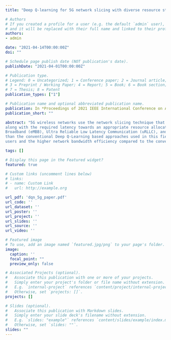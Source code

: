 ```yaml
---
title: "Deep Q-learning for 5G network slicing with diverse resource stipulations and dynamic data traffic"

# Authors
# If you created a profile for a user (e.g. the default `admin` user), write the username (folder name) here 
# and it will be replaced with their full name and linked to their profile.
authors:
- admin

date: "2021-04-14T00:00:00Z"
doi: ""

# Schedule page publish date (NOT publication's date).
publishDate: "2021-04-01T00:00:00Z"

# Publication type.
# Legend: 0 = Uncategorized; 1 = Conference paper; 2 = Journal article;
# 3 = Preprint / Working Paper; 4 = Report; 5 = Book; 6 = Book section;
# 7 = Thesis; 8 = Patent
publication_types: ["1"]

# Publication name and optional abbreviated publication name.
publication: In *Proceedings of 2021 IEEE International Conference on Artificial Intelligence in Information and Communication*
publication_short: ""

abstract: "5G wireless networks use the network slicing technique that provides a suitable network to a service requirement raised by a network user. Further, the network performs effective slice management to improve the throughput and massive connectivity
along with the required latency towards an appropriate resource allocation to these slices for service requirements. **This paper presents an online Deep Q-learning based network slicing technique that considers a sigmoid transformed Quality of Experience, price satisfaction, and spectral efficiency as the reward function for bandwidth allocation and slice selection to serve the network users. The Next Generation Mobile Network (NGMN) vertical use cases have been considered for the simulations which also deals with the problem of international roaming and diverse intra-use case requirement variations by using only three standard network service slices termed as enhanced Mobile
Broadband (eMBB), Ultra Reliable Low Latency Communication (uRLLC), and massive Machine Type Communication (mMTC). Our Deep Q-Learning model also converges significantly faster
than the conventional Deep Q-Learning based approaches used in this field.** The environment has been prepared based on ITU specifications for eMBB, uRLLC, mMTC. Our proposed method demonstrates a superior Quality-of-experience for the different
users and the higher network bandwidth efficiency compared to the conventional slicing technique."

tags: []

# Display this page in the Featured widget?
featured: true

# Custom links (uncomment lines below)
# links:
# - name: Custom Link
#   url: http://example.org

url_pdf: 'dqn_5g_paper.pdf'
url_code: ''
url_dataset: ''
url_poster: ''
url_project: ''
url_slides: ''
url_source: ''
url_video: ''

# Featured image
# To use, add an image named `featured.jpg/png` to your page's folder. 
image:
  caption: ''
  focal_point: ""
  preview_only: false

# Associated Projects (optional).
#   Associate this publication with one or more of your projects.
#   Simply enter your project's folder or file name without extension.
#   E.g. `internal-project` references `content/project/internal-project/index.md`.
#   Otherwise, set `projects: []`.
projects: []

# Slides (optional).
#   Associate this publication with Markdown slides.
#   Simply enter your slide deck's filename without extension.
#   E.g. `slides: "example"` references `content/slides/example/index.md`.
#   Otherwise, set `slides: ""`.
slides: ""
---
```

